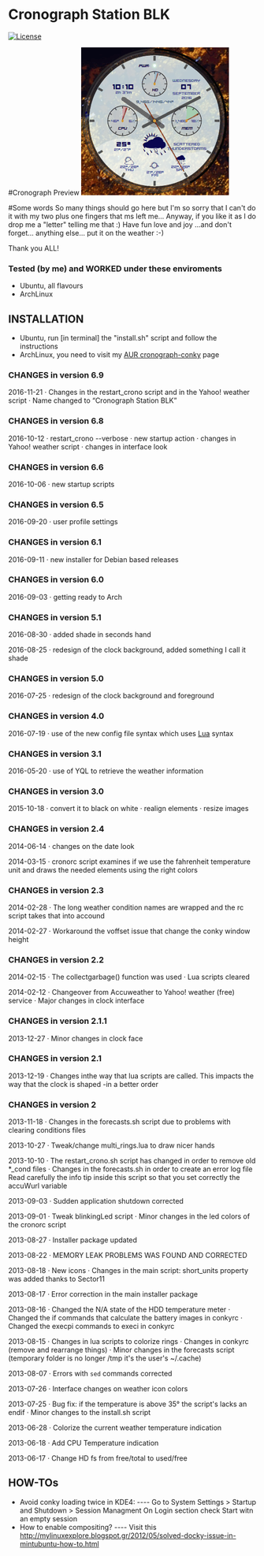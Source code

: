 # Cronograph Station BLK
[![ License ](https://img.shields.io/badge/license-GPLv2-blue.svg?style=flat)](LICENSE.GPL)


#Cronograph Preview
![Cronograph Preview](https://github.com/drxspace/cronoconky/blob/master/crono-running.gif)

#Some words
So many things should go here but I'm so sorry that I can't do it with my two
plus one fingers that ms left me...
Anyway, if you like it as I do drop me a "letter" telling me that :)
Have fun love and joy ...and don't forget... anything else...
put it on the weather :-)

Thank you ALL!


### Tested (by me) and WORKED under these enviroments

- Ubuntu, all flavours
- ArchLinux


## INSTALLATION

- Ubuntu, run [in terminal] the "install.sh" script and follow the instructions
- ArchLinux, you need to visit my [AUR cronograph-conky] page


### CHANGES in version 6.9

2016-11-21
· Changes in the restart_crono script and in the Yahoo! weather script
· Name changed to “Cronograph Station BLK”

### CHANGES in version 6.8

2016-10-12
· restart_crono --verbose
· new startup action
· changes in Yahoo! weather script
· changes in interface look

### CHANGES in version 6.6

2016-10-06
· new startup scripts

### CHANGES in version 6.5

2016-09-20
· user profile settings

### CHANGES in version 6.1

2016-09-11
· new installer for Debian based releases

### CHANGES in version 6.0

2016-09-03
· getting ready to Arch

### CHANGES in version 5.1

2016-08-30
· added shade in seconds hand

2016-08-25
· redesign of the clock background, added something I call it shade

### CHANGES in version 5.0

2016-07-25
· redesign of the clock background and foreground

### CHANGES in version 4.0

2016-07-19
· use of the new config file syntax which uses [Lua](http://www.lua.org/) syntax

### CHANGES in version 3.1

2016-05-20
· use of YQL to retrieve the weather information

### CHANGES in version 3.0

2015-10-18
· convert it to black on white
· realign elements
· resize images

### CHANGES in version 2.4

2014-06-14
· changes on the date look

2014-03-15
· cronorc script examines if we use the fahrenheit temperature unit and draws the
  needed elements using the right colors

### CHANGES in version 2.3

2014-02-28
· The long weather condition names are wrapped and the rc script takes that into
  accound

2014-02-27
· Workaround the voffset issue that change the conky window height

### CHANGES in version 2.2

2014-02-15
· The collectgarbage() function was used
· Lua scripts cleared

2014-02-12
· Changeover from Accuweather to Yahoo! weather (free) service
· Major changes in clock interface


### CHANGES in version 2.1.1

2013-12-27
· Minor changes in clock face


### CHANGES in version 2.1

2013-12-19
· Changes inthe way that lua scripts are called. This impacts the way that the
  clock is shaped -in a better order


### CHANGES in version 2

2013-11-18
· Changes in the forecasts.sh script due to problems with clearing conditions
  files

2013-10-27
· Tweak/change multi_rings.lua to draw nicer hands

2013-10-10
· The restart_crono.sh script has changed in order to remove old *_cond files
· Changes in the forecasts.sh in order to create an error log file
  Read carefully the info tip inside this script so that you set correctly the
  accuWurl variable

2013-09-03
· Sudden application shutdown corrected

2013-09-01
· Tweak blinkingLed script
· Minor changes in the led colors of the cronorc script

2013-08-27
· Installer package updated

2013-08-22
· MEMORY LEAK PROBLEMS WAS FOUND AND CORRECTED

2013-08-18
· New icons
· Changes in the main script: short_units property was added thanks to Sector11

2013-08-17
· Error correction in the main installer package

2013-08-16
· Changed the N/A state of the HDD temperature meter
· Changed the if commands that calculate the battery images in conkyrc
· Changed the execpi commands to execi in conkyrc

2013-08-15
· Changes in lua scripts to colorize rings
· Changes in conkyrc (remove and rearrange things)
· Minor changes in the forecasts script (temporary folder is no longer /tmp it's
  the user's ~/.cache)

2013-08-07
· Errors with `sed` commands corrected

2013-07-26
· Interface changes on weather icon colors

2013-07-25
· Bug fix: if the temperature is above 35° the script's lacks an endif
· Minor changes to the install.sh script

2013-06-28
· Colorize the current weather temperature indication

2013-06-18
· Add CPU Temperature indication

2013-06-17
· Change HD fs from free/total to used/free


## HOW-TOs

- Avoid conky loading twice in KDE4:
---- Go to System Settings > Startup and Shutdown > Session Managment
     On Login section check Start witn an empty session
- How to enable compositing?
---- Visit this http://mylinuxexplore.blogspot.gr/2012/05/solved-docky-issue-in-mintubuntu-how-to.html

[AUR cronograph-conky]:https://aur.archlinux.org/packages/cronograph-conky

